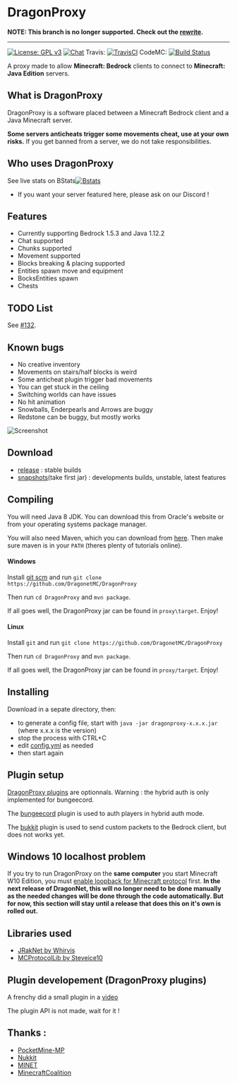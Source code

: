 # DragonProxy

**NOTE: This branch is no longer supported. Check out the [rewrite](https://github.com/DragonetMC/DragonProxy).**

------

[![License: GPL v3](https://img.shields.io/badge/License-GPL%20v3-blue.svg)](http://www.gnu.org/licenses/gpl-3.0)
[![Chat](https://img.shields.io/badge/chat-on%20discord-7289da.svg)](https://discord.gg/CmkxTz2)
Travis: [![TravisCI](https://travis-ci.org/DragonetMC/DragonProxy.svg?branch=master)](https://travis-ci.org/DragonetMC/DragonProxy)
CodeMC: [![Build Status](https://ci.codemc.org/buildStatus/icon?job=DragonetMC/DragonProxy)](https://ci.codemc.org/job/DragonetMC/job/DragonProxy/)

A proxy made to allow **Minecraft: Bedrock** clients to connect to **Minecraft: Java Edition** servers.

## What is DragonProxy
DragonProxy is a software placed between a Minecraft Bedrock client and a Java Minecraft server.

__Some servers anticheats trigger some movements cheat, use at your own risks.__
If you get banned from a server, we do not take responsibilities.

## Who uses DragonProxy
See live stats on BStats[![Bstats](https://bstats.org/signatures/server-implementation/DragonProxy.svg)](https://bstats.org/plugin/server-implementation/DragonProxy/)

 - If you want your server featured here, please ask on our Discord !

## Features
- Currently supporting Bedrock 1.5.3 and Java 1.12.2
- Chat supported
- Chunks supported
- Movement supported
- Blocks breaking & placing supported
- Entities spawn move and equipment
- BocksEntities spawn
- Chests

## TODO List
See [#132](https://github.com/DragonetMC/DragonProxy/issues/132).

## Known bugs
 - No creative inventory
 - Movements on stairs/half blocks is weird
 - Some anticheat plugin trigger bad movements
 - You can get stuck in the ceiling
 - Switching worlds can have issues
 - No hit animation
 - Snowballs, Enderpearls and Arrows are buggy
 - Redstone can be buggy, but mostly works

![Screenshot](https://github.com/DragonetMC/DragonProxy/raw/master/screenshots/hypixel-2.png)

## Download
 - [release](https://github.com/DragonetMC/DragonProxy/releases) : stable builds
 - [snapshots](https://ci.codemc.org/job/DragonetMC/job/DragonProxy/lastSuccessfulBuild/artifact/proxy/target/)(take first jar) : developments builds, unstable, latest features

## Compiling
You will need Java 8 JDK. You can download this from Oracle's website or from your operating systems package manager.

You will also need Maven, which you can download from [here](http://maven.apache.org/download.cgi). Then make sure maven is in your `PATH` (theres plenty of tutorials online).

#### Windows
Install [git scm](https://git-scm.com/downloads) and run `git clone https://github.com/DragonetMC/DragonProxy`

Then run `cd DragonProxy` and `mvn package`.

If all goes well, the DragonProxy jar can be found in `proxy\target`. Enjoy!

#### Linux
Install `git` and run `git clone https://github.com/DragonetMC/DragonProxy`

Then run `cd DragonProxy` and `mvn package`.

If all goes well, the DragonProxy jar can be found in `proxy/target`. Enjoy!

## Installing
Download in a sepate directory, then:
 - to generate a config file, start with ```java -jar dragonproxy-x.x.x.jar``` (where x.x.x is the version)
 - stop the process with CTRL+C
 - edit [config.yml](https://github.com/DragonetMC/DragonProxy/blob/master/proxy/src/main/resources/config.yml) as needed
 - then start again

## Plugin setup
[DragonProxy plugins](https://github.com/DragonetMC/DragonProxy/tree/master/plugin) are optionnals. Warning : the hybrid auth is only implemented for bungeecord.

The [bungeecord](https://github.com/DragonetMC/DragonProxy/tree/master/plugin/bungee) plugin is used to auth players in hybrid auth mode.

The [bukkit](https://github.com/DragonetMC/DragonProxy/tree/master/plugin/spigot) plugin is used to send custom packets to the Bedrock client, but does not works yet.

## Windows 10 localhost problem
If you try to run DragonProxy on the __same computer__ you start Minecraft W10 Edition, you must [enable loopback for Minecraft protocol](http://pmmp.readthedocs.io/en/rtfd/faq/connecting/win10localhostcantconnect.html) first. **In the next release of DragonNet, this will no longer need to be done manually as the needed changes will be done through the code automatically. But for now, this section will stay until a release that does this on it's own is rolled out.**

## Libraries used
* [JRakNet by Whirvis](https://github.com/JRakNet/JRakNet)
* [MCProtocolLib by Steveice10](https://github.com/Steveice10/MCProtocolLib)

## Plugin developement (DragonProxy plugins)
A frenchy did a small plugin in a [video](https://www.youtube.com/playlist?list=PL1_LASKNkFJtc2q46yvD35EvraArSrICh)

The plugin API is not made, wait for it !

## Thanks :
* [PocketMine-MP](https://github.com/pmmp/PocketMine-MP)
* [Nukkit](https://github.com/NukkitX/Nukkit)
* [MINET](https://github.com/NiclasOlofsson/MiNET)
* [MinecraftCoalition](http://wiki.vg)

